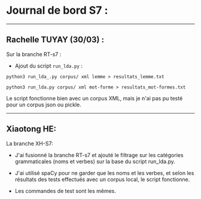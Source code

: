 # Journal de bord S7 :
---


## Rachelle TUYAY (30/03) :

Sur la branche RT-s7 :


- Ajout du script `run_lda.py` :

`python3 run_lda_.py corpus/ xml lemme > resultats_lemme.txt`

`python3 run_lda.py corpus/ xml mot-forme > resultats_mot-formes.txt`

Le script fonctionne bien avec un corpus XML, mais je n'ai pas pu testé pour un corpus json ou pickle.

---

## Xiaotong HE:
La branche XH-S7:

- J'ai fusionné la branche RT-s7 et ajouté le filtrage sur les catégories grammaticales (noms et verbes) sur la base du script run_lda.py.

- J'ai utilisé spaCy pour ne garder que les noms et les verbes, et selon les résultats des tests effectués avec un corpus local, le script fonctionne. 

- Les commandes de test sont les mêmes.